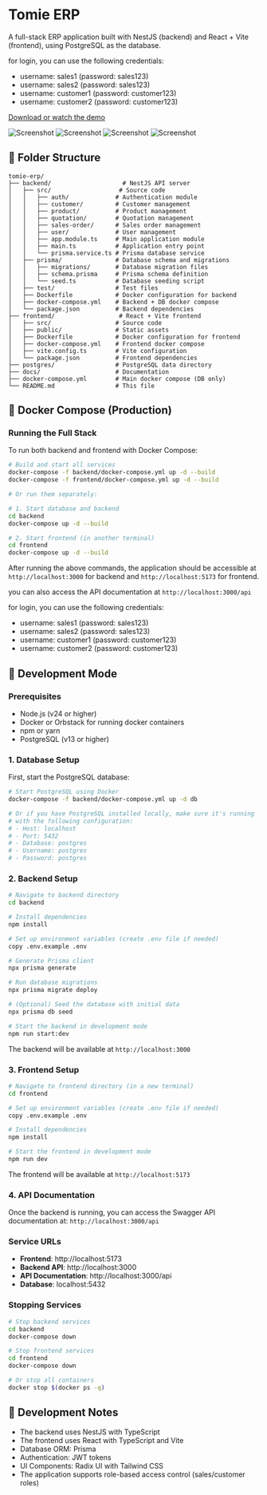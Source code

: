 # Tomie ERP

A full-stack ERP application built with NestJS (backend) and React + Vite (frontend), using PostgreSQL as the database.

for login, you can use the following credentials:

- username: sales1 (password: sales123)
- username: sales2 (password: sales123)
- username: customer1 (password: customer123)
- username: customer2 (password: customer123)

[Download or watch the demo](demo.mp4)

![Screenshot](image1.png)
![Screenshot](image2.png)
![Screenshot](image3.png)
![Screenshot](image4.png)

## 📁 Folder Structure

```
tomie-erp/
├── backend/                    # NestJS API server
│   ├── src/                   # Source code
│   │   ├── auth/             # Authentication module
│   │   ├── customer/         # Customer management
│   │   ├── product/          # Product management
│   │   ├── quotation/        # Quotation management
│   │   ├── sales-order/      # Sales order management
│   │   ├── user/             # User management
│   │   ├── app.module.ts     # Main application module
│   │   ├── main.ts           # Application entry point
│   │   └── prisma.service.ts # Prisma database service
│   ├── prisma/               # Database schema and migrations
│   │   ├── migrations/       # Database migration files
│   │   ├── schema.prisma     # Prisma schema definition
│   │   └── seed.ts           # Database seeding script
│   ├── test/                 # Test files
│   ├── Dockerfile            # Docker configuration for backend
│   ├── docker-compose.yml    # Backend + DB docker compose
│   └── package.json          # Backend dependencies
├── frontend/                  # React + Vite frontend
│   ├── src/                  # Source code
│   ├── public/               # Static assets
│   ├── Dockerfile            # Docker configuration for frontend
│   ├── docker-compose.yml    # Frontend docker compose
│   ├── vite.config.ts        # Vite configuration
│   └── package.json          # Frontend dependencies
├── postgres/                 # PostgreSQL data directory
├── docs/                     # Documentation
├── docker-compose.yml        # Main docker compose (DB only)
└── README.md                 # This file
```

## 🐳 Docker Compose (Production)

### Running the Full Stack

To run both backend and frontend with Docker Compose:

```bash
# Build and start all services
docker-compose -f backend/docker-compose.yml up -d --build
docker-compose -f frontend/docker-compose.yml up -d --build

# Or run them separately:

# 1. Start database and backend
cd backend
docker-compose up -d --build

# 2. Start frontend (in another terminal)
cd frontend
docker-compose up -d --build
```

After running the above commands, the application should be accessible at `http://localhost:3000` for backend and `http://localhost:5173` for frontend.

you can also access the API documentation at `http://localhost:3000/api`

for login, you can use the following credentials:

- username: sales1 (password: sales123)
- username: sales2 (password: sales123)
- username: customer1 (password: customer123)
- username: customer2 (password: customer123)

## 🚀 Development Mode

### Prerequisites

- Node.js (v24 or higher)
- Docker or Orbstack for running docker containers
- npm or yarn
- PostgreSQL (v13 or higher)

### 1. Database Setup

First, start the PostgreSQL database:

```bash
# Start PostgreSQL using Docker
docker-compose -f backend/docker-compose.yml up -d db

# Or if you have PostgreSQL installed locally, make sure it's running
# with the following configuration:
# - Host: localhost
# - Port: 5432
# - Database: postgres
# - Username: postgres
# - Password: postgres
```

### 2. Backend Setup

```bash
# Navigate to backend directory
cd backend

# Install dependencies
npm install

# Set up environment variables (create .env file if needed)
copy .env.example .env

# Generate Prisma client
npx prisma generate

# Run database migrations
npx prisma migrate deploy

# (Optional) Seed the database with initial data
npx prisma db seed

# Start the backend in development mode
npm run start:dev
```

The backend will be available at `http://localhost:3000`

### 3. Frontend Setup

```bash
# Navigate to frontend directory (in a new terminal)
cd frontend

# Set up environment variables (create .env file if needed)
copy .env.example .env

# Install dependencies
npm install

# Start the frontend in development mode
npm run dev
```

The frontend will be available at `http://localhost:5173`

### 4. API Documentation

Once the backend is running, you can access the Swagger API documentation at:
`http://localhost:3000/api`

### Service URLs

- **Frontend**: http://localhost:5173
- **Backend API**: http://localhost:3000
- **API Documentation**: http://localhost:3000/api
- **Database**: localhost:5432

### Stopping Services

```bash
# Stop backend services
cd backend
docker-compose down

# Stop frontend services
cd frontend
docker-compose down

# Or stop all containers
docker stop $(docker ps -q)
```

## 📝 Development Notes

- The backend uses NestJS with TypeScript
- The frontend uses React with TypeScript and Vite
- Database ORM: Prisma
- Authentication: JWT tokens
- UI Components: Radix UI with Tailwind CSS
- The application supports role-based access control (sales/customer roles)
